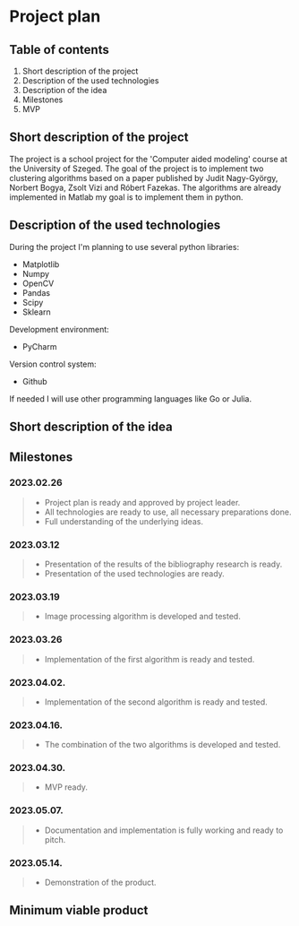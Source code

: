 # Project plan

## Table of contents
1) Short description of the project
2) Description of the used technologies
3) Description of the idea
4) Milestones
5) MVP


## Short description of the project 
The project is a school project for the 'Computer aided modeling' course at the University of Szeged. The goal of the project is to implement two clustering algorithms based on a paper published by Judit Nagy-György, Norbert Bogya, Zsolt Vizi and Róbert Fazekas. The algorithms are already implemented in Matlab my goal is to implement them in python.

## Description of the used technologies
During the project I'm planning to use several python libraries:
- Matplotlib
- Numpy
- OpenCV
- Pandas
- Scipy
- Sklearn

Development environment:
- PyCharm

Version control system:
- Github

If needed I will use other programming languages like Go or Julia.

## Short description of the idea



## Milestones

### 2023.02.26
> - Project plan is ready and approved by project leader.
> - All technologies are ready to use, all necessary preparations done.
> - Full understanding of the underlying ideas.

### 2023.03.12
> - Presentation of the results of the bibliography research is ready.
> - Presentation of the used technologies are ready.

### 2023.03.19
> - Image processing algorithm is developed and tested.
 
### 2023.03.26
> - Implementation of the first algorithm is ready and tested.

### 2023.04.02.
> - Implementation of the second algorithm is ready and tested.

### 2023.04.16.
> - The combination of the two algorithms is developed and tested.

### 2023.04.30.
> - MVP ready.

### 2023.05.07.
> - Documentation and implementation is fully working and ready to pitch.

### 2023.05.14.
> - Demonstration of the product.


## Minimum viable product

